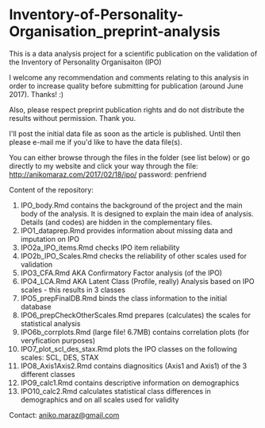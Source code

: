 # Inventory-of-Personality-Organisation_preprint-analysis
This is a data analysis project for a scientific publication on the validation of the Inventory of Personality Organisaiton (IPO)

I welcome any recommendation and comments relating to this analysis in order to increase quality before submitting for publication (around June 2017). Thanks! :) 

Also, please respect preprint publication rights and do not distribute the results without permission. Thank you. 

I'll post the initial data file as soon as the article is published. Until then please e-mail me if you'd like to have the data file(s).

You can either browse through the files in the folder (see list below) or go directly to my website and click your way through the file: 
http://anikomaraz.com/2017/02/18/ipo/
password: penfriend

Content of the repository: 
1. IPO_body.Rmd contains the background of the project and the main body of the analysis. It is designed to explain the main idea of analysis. Details (and codes) are hidden in the complementary files.  
2. IPO1_dataprep.Rmd provides information about missing data and imputation on IPO
3. IPO2a_IPO_items.Rmd checks IPO item reliability
4. IPO2b_IPO_Scales.Rmd checks the reliability of other scales used for validation
5. IPO3_CFA.Rmd AKA Confirmatory Factor analysis (of the IPO)
6. IPO4_LCA.Rmd AKA Latent Class (Profile, really) Analysis based on IPO scales - this results in 3 classes
7. IPO5_prepFinalDB.Rmd binds the class information to the initial database
8. IPO6_prepCheckOtherScales.Rmd prepares (calculates) the scales for statistical analysis
9. IPO6b_corrplots.Rmd (large file! 6.7MB) contains correlation plots (for veryfication purposes)
10. IPO7_plot_scl_des_stax.Rmd plots the IPO classes on the following scales: SCL, DES, STAX
11. IPO8_Axis1Axis2.Rmd  contains diagnositics (Axis1 and Axis1) of the 3 different classes
12. IPO9_calc1.Rmd contains descriptive information on demographics
13. IPO10_calc2.Rmd calculates statistical class differences in demographics and on all scales used for validity

Contact: aniko.maraz@gmail.com
